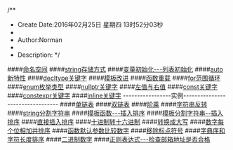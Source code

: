 /**
* Create Date:2016年02月25日 星期四 13时52分03秒
* 
* Author:Norman
* 
* Description: 
*/

####[命名空间](./namespace.cpp)
####[string存储方式](./string_basic.cpp)
####[变量初始化---列表初始化](./var_Init.cpp)
####[auto新特性](./auto.md)
####[decltype关键字](./decltype.cpp)
####[模板改进](./template.cpp)
####[函数重载](./funOverload.cpp)
####[for范围循环](./for.cpp)
####[enum枚举类型](./enum.cpp)
####[nullptr关键字](./nullptr.cpp)
####[左值与右值](./referred.cpp)
####[const关键字](./const.cpp)
####[constexpr关键字](./constexpr.cpp)
####[inline关键字](./inline.cpp)
-----------------实例---------------------------------
####[单链表](./linklist.cpp)
####[双链表](./dlinklist.cpp)
####[阶乘](./using.cpp)
####[字符串反转](./string_reverse.cpp)
####[string分割字符串](./string.cpp)
####[模板函数---插入排序](./templateSort.cpp)
####[模板分割字符串--插入排序](./templateCategory.cpp)
####[直接插入排序](./insertSort.cpp)
####[十进制转十六进制](./toHex.cpp)
####[转换成大写](./toUpper.cpp)
####[数字每个位相加并排序](./numSort.cpp)
####[函数默认参数比较数字](./dfunction.cpp)
####[移除标点符号](./removeSymbol.cpp)
####[字典序和字符长度排序](./funcSort.cpp)
####[二进制数字](./binarynum.cpp)
####[正则表达式---检查邮箱地址是否合格](./checkemail.cpp)
